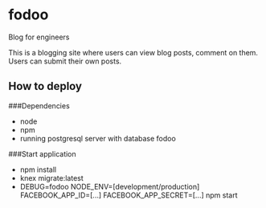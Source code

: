 # fodoo
Blog for engineers

This is a blogging site where users can view blog posts, comment on them.
Users can submit their own posts.

## How to deploy
###Dependencies
- node
- npm
- running postgresql server with database fodoo

###Start application
- npm install
- knex migrate:latest
- DEBUG=fodoo NODE_ENV=[development/production] FACEBOOK_APP_ID=[...] FACEBOOK_APP_SECRET=[...]  npm start
